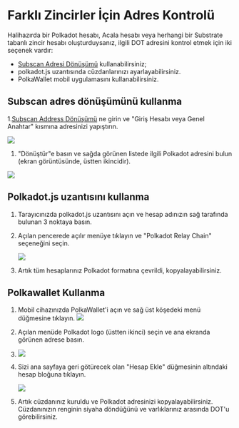 # Farklı Zincirler İçin Adres Kontrolü

Halihazırda bir Polkadot hesabı, Acala hesabı veya herhangi bir Substrate tabanlı zincir hesabı oluşturduysanız, ilgili DOT adresini kontrol etmek için iki seçenek vardır:

* [Subscan Adresi Dönüşümü](https://acala-testnet.subscan.io/tools/ss58_transform) kullanabilirsiniz;
* polkadot.js uzantısında cüzdanlarınızı ayarlayabilirsiniz.
* PolkaWallet mobil uygulamasını kullanabilirsiniz.

## Subscan adres dönüşümünü kullanma

1.[Subscan Address Dönüşümü](https://acala-testnet.subscan.io/tools/ss58_transform) ne girin ve "Giriş Hesabı veya Genel Anahtar" kısmına adresinizi yapıştırın.

![](https://i.imgur.com/v7damrj.png)

1. "Dönüştür"e basın ve sağda görünen listede ilgili Polkadot adresini bulun \(ekran görüntüsünde, üstten ikincidir\).

![](https://i.imgur.com/bv0T6dD.png)

## Polkadot.js uzantısını kullanma

1. Tarayıcınızda polkadot.js uzantısını açın ve hesap adınızın sağ tarafında bulunan 3 noktaya basın.
2. Açılan pencerede açılır menüye tıklayın ve "Polkadot Relay Chain" seçeneğini seçin.

   ![](https://i.imgur.com/GxbRxhs.jpg)

3. Artık tüm hesaplarınız Polkadot formatına çevrildi, kopyalayabilirsiniz.

## Polkawallet Kullanma

1. Mobil cihazınızda PolkaWallet'i açın ve sağ üst köşedeki menü düğmesine tıklayın. ![](https://i.imgur.com/JwPrsVe.jpg%20=250x)
2. Açılan menüde Polkadot logo \(üstten ikinci\) seçin ve ana ekranda görünen adrese basın.
3. ![](https://i.imgur.com/YGx8nne.jpg%20=250x)
4. Sizi ana sayfaya geri götürecek olan "Hesap Ekle" düğmesinin altındaki hesap bloğuna tıklayın.

    ![](https://i.imgur.com/JwPrsVe.jpg%20=250x)

5. Artık cüzdanınız kuruldu ve Polkadot adresinizi kopyalayabilirsiniz. Cüzdanınızın renginin siyaha döndüğünü ve varlıklarınız arasında DOT'u görebilirsiniz.
